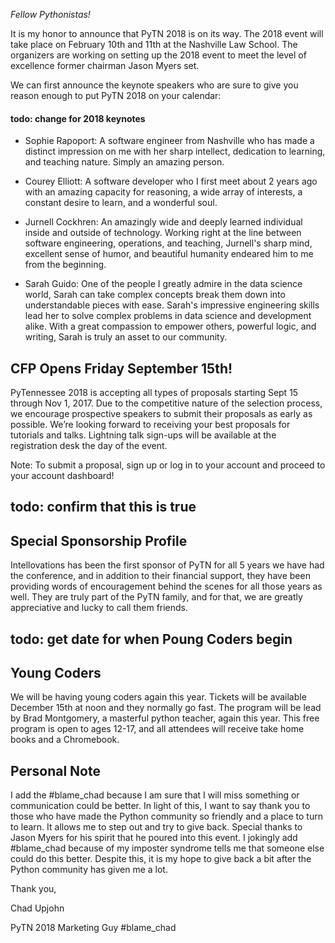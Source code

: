 *Fellow Pythonistas!*

It is my honor to announce that PyTN 2018 is on its way.  The 2018 event will take place on February 10th and 11th at the Nashville Law School.  The organizers are working on setting up the 2018 event to meet the level of excellence former chairman Jason Myers set.

We can first announce the keynote speakers who are sure to give you reason enough to put PyTN 2018 on your calendar:


#### todo: change for 2018 keynotes
- Sophie Rapoport: A software engineer from Nashville who has made a distinct impression on me with her sharp intellect, dedication to learning, and teaching nature. Simply an amazing person.

- Courey Elliott: A software developer who I first meet about 2 years ago with an amazing capacity for reasoning, a wide array of interests, a constant desire to learn, and a wonderful soul.

- Jurnell Cockhren: An amazingly wide and deeply learned individual inside and outside of technology. Working right at the line between software engineering, operations, and teaching, Jurnell's sharp mind, excellent sense of humor, and beautiful humanity endeared him to me from the beginning.

- Sarah Guido: One of the people I greatly admire in the data science world, Sarah can take complex concepts break them down into understandable pieces with ease. Sarah's impressive engineering skills lead her to solve complex problems in data science and development alike.  With a great compassion to empower others, powerful logic, and writing, Sarah is truly an asset to our community.


## CFP Opens Friday September 15th!
PyTennessee 2018 is accepting all types of proposals starting Sept 15 through Nov 1, 2017. Due to the competitive nature of the selection process, we encourage prospective speakers to submit their proposals as early as possible. We’re looking forward to receiving your best proposals for tutorials and talks. Lightning talk sign-ups will be available at the registration desk the day of the event.

Note: To submit a proposal, sign up or log in to your account and proceed to your account dashboard!

## todo: confirm that this is true
## Special Sponsorship Profile
Intellovations has been the first sponsor of PyTN for all 5 years we have had the conference, and in addition to their financial support, they have been providing words of encouragement behind the scenes for all those years as well. They are truly part of the PyTN family, and for that, we are greatly appreciative and lucky to call them friends.

## todo: get date for when Poung Coders begin
## Young Coders
We will be having young coders again this year. Tickets will be available December 15th at noon and they normally go fast.  The program will be lead by Brad Montgomery, a masterful python teacher, again this year. This free program is open to ages 12-17, and all attendees will receive take home books and a Chromebook.

## Personal Note
I add the #blame_chad because I am sure that I will miss something or communication could be better.  In light of this, I want to say thank you to those who have made the Python community so friendly and a place to turn to learn.  It allows me to step out and try to give back.  Special thanks to Jason Myers for his spirit that he poured into this event.  I jokingly add #blame_chad because of my imposter syndrome tells me that someone else could do this better.  Despite this, it is my hope to give back a bit after the Python community has given me a lot.

Thank you,

Chad Upjohn

PyTN 2018 Marketing Guy
\#blame_chad
